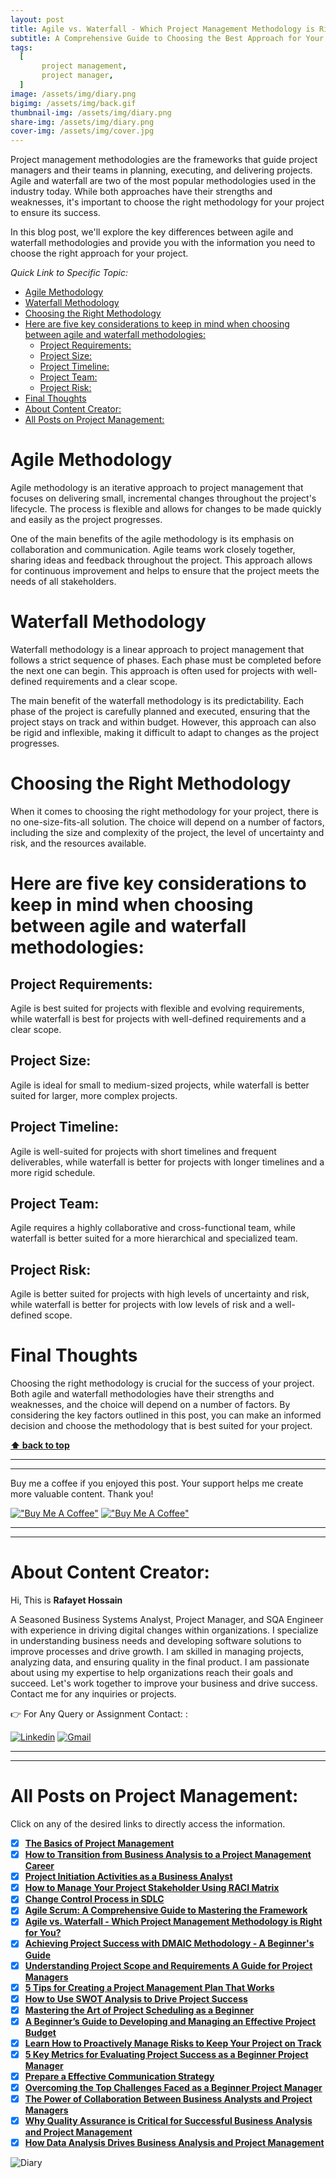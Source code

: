 ```yaml
---
layout: post
title: Agile vs. Waterfall - Which Project Management Methodology is Right for You?
subtitle: A Comprehensive Guide to Choosing the Best Approach for Your Project
tags:
  [
       project management,
       project manager,
  ]
image: /assets/img/diary.png
bigimg: /assets/img/back.gif
thumbnail-img: /assets/img/diary.png
share-img: /assets/img/diary.png
cover-img: /assets/img/cover.jpg
---
```


Project management methodologies are the frameworks that guide project managers and their teams in planning, executing, and delivering projects. Agile and waterfall are two of the most popular methodologies used in the industry today. While both approaches have their strengths and weaknesses, it's important to choose the right methodology for your project to ensure its success.

In this blog post, we'll explore the key differences between agile and waterfall methodologies and provide you with the information you need to choose the right approach for your project.




_Quick Link to Specific Topic:_
- [Agile Methodology](#agile-methodology)
- [Waterfall Methodology](#waterfall-methodology)
- [Choosing the Right Methodology](#choosing-the-right-methodology)
- [Here are five key considerations to keep in mind when choosing between agile and waterfall methodologies:](#here-are-five-key-considerations-to-keep-in-mind-when-choosing-between-agile-and-waterfall-methodologies)
  - [Project Requirements:](#project-requirements)
  - [Project Size:](#project-size)
  - [Project Timeline:](#project-timeline)
  - [Project Team:](#project-team)
  - [Project Risk:](#project-risk)
- [Final Thoughts](#final-thoughts)
- [About Content Creator:](#about-content-creator)
- [All Posts on Project Management:](#all-posts-on-project-management)


# Agile Methodology
Agile methodology is an iterative approach to project management that focuses on delivering small, incremental changes throughout the project's lifecycle. The process is flexible and allows for changes to be made quickly and easily as the project progresses.

One of the main benefits of the agile methodology is its emphasis on collaboration and communication. Agile teams work closely together, sharing ideas and feedback throughout the project. This approach allows for continuous improvement and helps to ensure that the project meets the needs of all stakeholders.

# Waterfall Methodology
Waterfall methodology is a linear approach to project management that follows a strict sequence of phases. Each phase must be completed before the next one can begin. This approach is often used for projects with well-defined requirements and a clear scope.

The main benefit of the waterfall methodology is its predictability. Each phase of the project is carefully planned and executed, ensuring that the project stays on track and within budget. However, this approach can also be rigid and inflexible, making it difficult to adapt to changes as the project progresses.

# Choosing the Right Methodology
When it comes to choosing the right methodology for your project, there is no one-size-fits-all solution. The choice will depend on a number of factors, including the size and complexity of the project, the level of uncertainty and risk, and the resources available.

# Here are five key considerations to keep in mind when choosing between agile and waterfall methodologies:

## Project Requirements:
Agile is best suited for projects with flexible and evolving requirements, while waterfall is best for projects with well-defined requirements and a clear scope.

## Project Size:
Agile is ideal for small to medium-sized projects, while waterfall is better suited for larger, more complex projects.

## Project Timeline:
Agile is well-suited for projects with short timelines and frequent deliverables, while waterfall is better for projects with longer timelines and a more rigid schedule.

## Project Team: 
Agile requires a highly collaborative and cross-functional team, while waterfall is better suited for a more hierarchical and specialized team.

## Project Risk: 
Agile is better suited for projects with high levels of uncertainty and risk, while waterfall is better for projects with low levels of risk and a well-defined scope.

# Final Thoughts

Choosing the right methodology is crucial for the success of your project. Both agile and waterfall methodologies have their strengths and weaknesses, and the choice will depend on a number of factors. By considering the key factors outlined in this post, you can make an informed decision and choose the methodology that is best suited for your project.

**[⬆ back to top](#agile-methodology)**


----------------------------------------------------------------------
----------------------------------------------------------------------


Buy me a coffee if you enjoyed this post. Your support helps me create more valuable content. Thank you!

[!["Buy Me A Coffee"](https://www.buymeacoffee.com/assets/img/custom_images/orange_img.png)](https://www.buymeacoffee.com/rafayetanalyst/) [!["Buy Me A Coffee"](https://www.buymeacoffee.com/assets/img/custom_images/orange_img.png)](https://www.buymeacoffee.com/rafayetanalyst/)
 
 






----------------------------------------------------------------------
----------------------------------------------------------------------

# About Content Creator: 


Hi, This is **Rafayet Hossain**

A Seasoned Business Systems Analyst, Project Manager, and SQA Engineer with experience in driving digital changes within organizations. I specialize in understanding business needs and developing software solutions to improve processes and drive growth. I am skilled in managing projects, analyzing data, and ensuring quality in the final product. I am passionate about using my expertise to help organizations reach their goals and succeed. Let's work together to improve your business and drive success. Contact me for any inquiries or projects.

 


👉 For Any Query or Assignment Contact: : 


[![Linkedin](https://img.shields.io/badge/-LinkedIn-blue?style=flat&logo=Linkedin&logoColor=white)](https://www.linkedin.com/in/rafayethossain/)
[![Gmail](https://img.shields.io/badge/-Gmail-c14438?style=flat&logo=Gmail&logoColor=white)](mailto:rafayet13@gmail.com)


----------------------------------------------------------------------
----------------------------------------------------------------------



 

# All Posts on Project Management:  

Click on any of the desired links to directly access the information.

- [x]  [**The Basics of Project Management**](https://rafayethossain.github.io/2022-10-10-Project-Management-Beginner's-Guide/)
- [x]  [**How to Transition from Business Analysis to a Project Management Career**](https://rafayethossain.github.io/2022-10-15-Transition-from-Business-Analysis-to-a-Project-Manager/)
- [x]  [**Project Initiation Activities as a Business Analyst**](https://rafayethossain.github.io/2019-02-07-Project-Initiation-Business-Analysis-Activities/)
- [x]  [**How to Manage Your Project Stakeholder Using RACI Matrix**](https://rafayethossain.github.io/2019-02-27-Stakeholder-Management-Business-Analyst/) 
- [x]  [**Change Control Process in SDLC**](https://rafayethossain.github.io/2019-07-07-Change-Control-Process-in-SDLC/)
- [x]  [**Agile Scrum: A Comprehensive Guide to Mastering the Framework**](https://rafayethossain.github.io/2022-11-11-Agile-Scrum-in-a-Nutshell/)
-  [x]  [**Agile vs. Waterfall - Which Project Management Methodology is Right for You?**](https://rafayethossain.github.io/2022-11-28-Agile-vs-Waterfall-Choosing-the-Right-Methodology-for-Your-Project/)
-  [x]  [**Achieving Project Success with DMAIC Methodology - A Beginner's Guide**](https://rafayethossain.github.io/2022-12-01-Achieving-Project-Success-with-DMAIC-Methodology/)
-  [x]  [**Understanding Project Scope and Requirements A Guide for Project Managers**](https://rafayethossain.github.io/2022-12-12-Understanding-Project-Scope-and-Requirements/)
-  [x]  [**5 Tips for Creating a Project Management Plan That Works**](https://rafayethossain.github.io/2022-12-14-Tips-for-Creating-a-Project-Management-Plan-that-Works/)
-  [x]  [**How to Use SWOT Analysis to Drive Project Success**](https://rafayethossain.github.io/2022-12-15-How-to-Conduct-a-SWOT-Analysis-for-Your-Project/)
-  [x]  [**Mastering the Art of Project Scheduling as a Beginner**](https://rafayethossain.github.io/2023-01-05-How-to-Develop-a-Project-Schedule-for-as-a-Beginner/)
-  [x]  [**A Beginner’s Guide to Developing and Managing an Effective Project Budget**](https://rafayethossain.github.io/2023-01-10-How-to-Develop-and-Manage-a-Project-Budget-for-as-a-Beginner/)
-  [x]  [**Learn How to Proactively Manage Risks to Keep Your Project on Track**](https://rafayethossain.github.io/2023-01-12-How-to-Identify-and-Manage-Project-Risk-as-a-Beginner/)
-  [x]  [**5 Key Metrics for Evaluating Project Success as a Beginner Project Manager**](https://rafayethossain.github.io/2023-01-14-How-to-Evaluate-Project-Sucess-as-a-Beginner/)
-  [x]  [**Prepare a Effective Communication Strategy**](https://rafayethossain.github.io/2023-01-18-Effective-Communcation-Strategies-for-Project-Manage-and-Business-Analyst/)
-  [x]  [**Overcoming the Top Challenges Faced as a Beginner Project Manager**](https://rafayethossain.github.io/2023-01-22-Top-Challenges-Faced-by-a-Beginner-Project-Manager/)
-  [x]  [**The Power of Collaboration Between Business Analysts and Project Managers**](https://rafayethossain.github.io/2023-01-24-The-Benefits-of-Collboration-Between-Business-Analyst-and-Project-Manager/)
-  [x]  [**Why Quality Assurance is Critical for Successful Business Analysis and Project Management**](https://rafayethossain.github.io/2023-01-28-The-Importance-of-Quality-Assurance-in-Business-Analysis-and-Project-Management/)
-  [x]  [**How Data Analysis Drives Business Analysis and Project Management**](https://rafayethossain.github.io/2023-01-30-The-Role-of-Data-Analysis-in-Business-Analysis-and-Project-Management/)

![Diary](/assets/img/diary.png "Diary")
